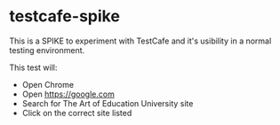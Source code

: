 # testcafe-spike

This is a SPIKE to experiment with TestCafe and it's usibility in a normal testing environment. 

This test will:
- Open Chrome 
- Open https://google.com
- Search for The Art of Education University site
- Click on the correct site listed 